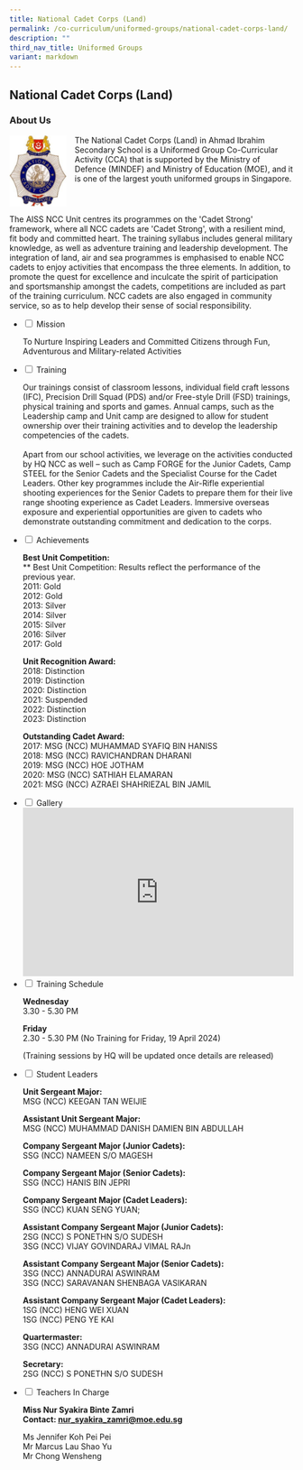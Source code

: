 ```yaml
---
title: National Cadet Corps (Land)
permalink: /co-curriculum/uniformed-groups/national-cadet-corps-land/
description: ""
third_nav_title: Uniformed Groups
variant: markdown
---
```

## National Cadet Corps (Land)
### About Us

<img src="/images/ncclogo.jpg" style="width:20%;margin-right:15px;" align="left">

The National Cadet Corps (Land) in Ahmad Ibrahim Secondary School is a Uniformed Group Co-Curricular Activity (CCA) that is supported by the Ministry of Defence (MINDEF) and Ministry of Education (MOE), and it is one of the largest youth uniformed groups in Singapore.  

<br clear="left">
  
The AISS NCC Unit centres its programmes on the 'Cadet Strong' framework, where all NCC cadets are 'Cadet Strong', with a resilient mind, fit body and committed heart. The training syllabus includes general military knowledge, as well as adventure training and leadership development. The integration of land, air and sea programmes is emphasised to enable NCC cadets to enjoy activities that encompass the three elements. In addition, to promote the quest for excellence and inculcate the spirit of participation and sportsmanship amongst the cadets, competitions are included as part of the training curriculum. NCC cadets are also engaged in community service, so as to help develop their sense of social responsibility.

<ul class="jekyllcodex_accordion">
<li><input id="accordion1" type="checkbox"> <label for="accordion1">Mission</label>
<div>
<p>To Nurture Inspiring Leaders and Committed Citizens through Fun, Adventurous and Military-related Activities</p>
</div>
</li>
<li><input id="accordion2" type="checkbox"> <label for="accordion2">Training</label>
<div>
<p>Our trainings consist of classroom lessons, individual field craft lessons (IFC), Precision Drill Squad (PDS) and/or Free-style Drill (FSD) trainings, physical training and sports and games. Annual camps, such as the Leadership camp and Unit camp are designed to allow for student ownership over their training activities and to develop the leadership competencies of the cadets.
<br><br>
Apart from our school activities, we leverage on the activities conducted by HQ NCC as well – such as Camp FORGE for the Junior Cadets, Camp STEEL for the Senior Cadets and the Specialist Course for the Cadet Leaders.
Other key programmes include the Air-Rifle experiential shooting experiences for the Senior Cadets to prepare them for their live range shooting experience as Cadet Leaders. Immersive overseas exposure and experiential opportunities are given to cadets who demonstrate outstanding commitment and dedication to the corps.</p>
</div>
</li>
<li><input id="accordion3" type="checkbox"> <label for="accordion3">Achievements</label>
<div>
<p><strong>Best Unit Competition:<br></strong>** Best Unit Competition: Results reflect the performance of the previous year.<br>2011: Gold<br>2012: Gold<br>2013: Silver<br>2014: Silver<br>2015: Silver<br>2016: Silver<br>2017: Gold</p>
<p><strong>Unit Recognition Award:<br></strong>2018: Distinction<br>2019: Distinction<br>2020: Distinction<br>2021: Suspended<br>2022: Distinction<br>2023: Distinction</p>
<p><strong>Outstanding Cadet Award:<br></strong>2017: MSG (NCC) MUHAMMAD SYAFIQ BIN HANISS<br>2018: MSG (NCC) RAVICHANDRAN DHARANI<br>2019: MSG (NCC) HOE JOTHAM<br>2020: MSG (NCC) SATHIAH ELAMARAN<br>2021: MSG (NCC) AZRAEI SHAHRIEZAL BIN JAMIL</p>
</div>
</li>
<li><input id="accordion5" type="checkbox"> <label for="accordion5">Gallery</label>
<div>
<iframe src="https://docs.google.com/presentation/d/e/2PACX-1vSoev-Z05BRhWLIKCZAgzij5hxPM4T-kk5Ub2LmUwJHym2WRgviTUsUS_-iaGL1tgLrFPwLipWXwGTQ/embed?start=false&amp;loop=false&amp;delayms=5000" frameborder="0" width="480" height="299" allowfullscreen="true"></iframe>
</div>
</li>
<li><input id="accordion6" type="checkbox"> <label for="accordion6">Training Schedule</label>
<div>
<p><strong>Wednesday<br></strong>3.30 - 5.30 PM</p>
<p><strong>Friday<br></strong>2.30 - 5.30 PM (No Training for Friday, 19 April 2024)</p>
<p>(Training sessions by HQ will be updated once details are released)</p>
</div>
</li>
<li><input id="accordion7" type="checkbox"> <label for="accordion7">Student Leaders</label>
<div>
<p><strong>Unit Sergeant Major:<br></strong>MSG (NCC) KEEGAN TAN WEIJIE</p>
<p><strong>Assistant Unit Sergeant Major:<br></strong>MSG (NCC) MUHAMMAD DANISH DAMIEN BIN ABDULLAH</p>
<p><strong>Company Sergeant Major (Junior Cadets):<br></strong>SSG (NCC) NAMEEN S/O MAGESH</p>
<p><strong>Company Sergeant Major (Senior Cadets):<br></strong>SSG (NCC) HANIS BIN JEPRI</p>
<p><strong>Company Sergeant Major (Cadet Leaders):<br></strong>SSG (NCC) KUAN SENG YUAN;</p>
<p><strong>Assistant Company Sergeant Major (Junior Cadets):<br></strong>2SG (NCC) S PONETHN S/O SUDESH<br>3SG (NCC) VIJAY GOVINDARAJ VIMAL RAJn<br></p>
<p><strong>Assistant Company Sergeant Major (Senior Cadets):<br></strong>3SG (NCC) ANNADURAI ASWINRAM<br>3SG (NCC) SARAVANAN SHENBAGA VASIKARAN<br></p>
<p><strong>Assistant Company Sergeant Major (Cadet Leaders):<br></strong>1SG (NCC) HENG WEI XUAN<br>1SG (NCC) PENG YE KAI</p>
<p><strong>Quartermaster:<br></strong>3SG (NCC) ANNADURAI ASWINRAM</p><p><strong>Secretary:<br></strong>2SG (NCC) S PONETHN S/O SUDESH</p>
</div>
</li>
<li><input id="accordion8" type="checkbox"> <label for="accordion8">Teachers In Charge</label>
<div>
<p><strong>Miss Nur Syakira Binte Zamri<br></strong><strong>Contact:&nbsp;<a href="mailto:nur_syakira_zamri@moe.edu.sg" target="">nur_syakira_zamri@moe.edu.sg</a></strong></p>
<p>Ms Jennifer Koh Pei Pei<br>Mr Marcus Lau Shao Yu<br>Mr Chong Wensheng</p>
</div>
</li>
</ul>